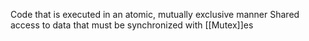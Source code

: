 Code that is executed in an atomic, mutually exclusive manner
Shared access to data that must be synchronized with [[Mutex]]es
